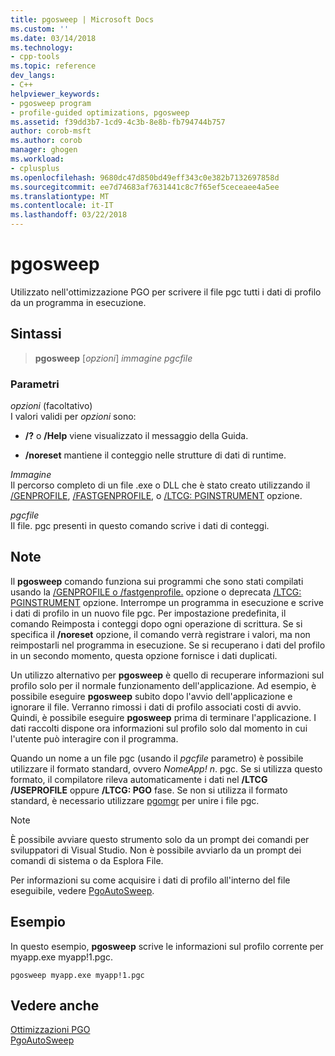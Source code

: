 ```yaml
---
title: pgosweep | Microsoft Docs
ms.custom: ''
ms.date: 03/14/2018
ms.technology:
- cpp-tools
ms.topic: reference
dev_langs:
- C++
helpviewer_keywords:
- pgosweep program
- profile-guided optimizations, pgosweep
ms.assetid: f39dd3b7-1cd9-4c3b-8e8b-fb794744b757
author: corob-msft
ms.author: corob
manager: ghogen
ms.workload:
- cplusplus
ms.openlocfilehash: 9680dc47d850bd49eff343c0e382b7132697858d
ms.sourcegitcommit: ee7d74683af7631441c8c7f65ef5ceceaee4a5ee
ms.translationtype: MT
ms.contentlocale: it-IT
ms.lasthandoff: 03/22/2018
---
```

# <a name="pgosweep"></a>pgosweep

Utilizzato nell'ottimizzazione PGO per scrivere il file pgc tutti i dati di profilo da un programma in esecuzione.

## <a name="syntax"></a>Sintassi

> **pgosweep** [*opzioni*] *immagine* *pgcfile*

### <a name="parameters"></a>Parametri

*opzioni* (facoltativo)<br/>
I valori validi per *opzioni* sono:

- **/?** o **/Help** viene visualizzato il messaggio della Guida.

- **/noreset** mantiene il conteggio nelle strutture di dati di runtime.

*Immagine*<br/>
Il percorso completo di un file .exe o DLL che è stato creato utilizzando il [/GENPROFILE](genprofile-fastgenprofile-generate-profiling-instrumented-build.md), [/FASTGENPROFILE](genprofile-fastgenprofile-generate-profiling-instrumented-build.md), o [/LTCG: PGINSTRUMENT](ltcg-link-time-code-generation.md) opzione.

*pgcfile*<br/>
Il file. pgc presenti in questo comando scrive i dati di conteggi.

## <a name="remarks"></a>Note

Il **pgosweep** comando funziona sui programmi che sono stati compilati usando la [/GENPROFILE o /fastgenprofile.](genprofile-fastgenprofile-generate-profiling-instrumented-build.md) opzione o deprecata [/LTCG: PGINSTRUMENT](ltcg-link-time-code-generation.md) opzione. Interrompe un programma in esecuzione e scrive i dati di profilo in un nuovo file pgc. Per impostazione predefinita, il comando Reimposta i conteggi dopo ogni operazione di scrittura. Se si specifica il **/noreset** opzione, il comando verrà registrare i valori, ma non reimpostarli nel programma in esecuzione. Se si recuperano i dati del profilo in un secondo momento, questa opzione fornisce i dati duplicati.

Un utilizzo alternativo per **pgosweep** è quello di recuperare informazioni sul profilo solo per il normale funzionamento dell'applicazione. Ad esempio, è possibile eseguire **pgosweep** subito dopo l'avvio dell'applicazione e ignorare il file. Verranno rimossi i dati di profilo associati costi di avvio. Quindi, è possibile eseguire **pgosweep** prima di terminare l'applicazione. I dati raccolti dispone ora informazioni sul profilo solo dal momento in cui l'utente può interagire con il programma.

Quando un nome a un file pgc (usando il *pgcfile* parametro) è possibile utilizzare il formato standard, ovvero *NomeApp! n*. pgc. Se si utilizza questo formato, il compilatore rileva automaticamente i dati nel **/LTCG /USEPROFILE** oppure **/LTCG: PGO** fase. Se non si utilizza il formato standard, è necessario utilizzare [pgomgr](pgomgr.md) per unire i file pgc.

> [!NOTE]
> È possibile avviare questo strumento solo da un prompt dei comandi per sviluppatori di Visual Studio. Non è possibile avviarlo da un prompt dei comandi di sistema o da Esplora File.

Per informazioni su come acquisire i dati di profilo all'interno del file eseguibile, vedere [PgoAutoSweep](pgoautosweep.md).

## <a name="example"></a>Esempio

In questo esempio, **pgosweep** scrive le informazioni sul profilo corrente per myapp.exe myapp!1.pgc.

`pgosweep myapp.exe myapp!1.pgc`

## <a name="see-also"></a>Vedere anche

[Ottimizzazioni PGO](profile-guided-optimizations.md)<br/>
[PgoAutoSweep](pgoautosweep.md)<br/>
